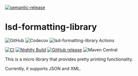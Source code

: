 [![semantic-release](https://img.shields.io/badge/semantic-release-e10079.svg?logo=semantic-release)](https://github.com/semantic-release/semantic-release)

# lsd-formatting-library

![GitHub](https://img.shields.io/github/license/lsd-consulting/lsd-formatting-library)
![Codecov](https://img.shields.io/codecov/c/github/lsd-consulting/lsd-formatting-library)
![lsd-formatting-library Actions](https://api.meercode.io/badge/lsd-consulting/lsd-formatting-library?type=ci-score&branch=main&lastDay=14)

[![CI](https://github.com/lsd-consulting/lsd-formatting-library/actions/workflows/ci.yml/badge.svg)](https://github.com/lsd-consulting/lsd-formatting-library/actions/workflows/ci.yml)
[![Nightly Build](https://github.com/lsd-consulting/lsd-formatting-library/actions/workflows/nightly.yml/badge.svg)](https://github.com/lsd-consulting/lsd-formatting-library/actions/workflows/nightly.yml)
[![GitHub release](https://img.shields.io/github/release/lsd-consulting/lsd-formatting-library)](https://github.com/lsd-consulting/lsd-formatting-library/releases)
![Maven Central](https://img.shields.io/maven-central/v/io.github.lsd-consulting/lsd-formatting-library)

This is a micro library that provides pretty printing functionality.

Currently, it supports JSON and XML.
